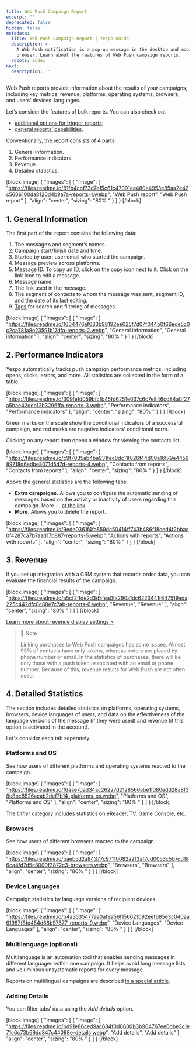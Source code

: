 ```yaml
---
title: Web Push Campaign Report
excerpt: ''
deprecated: false
hidden: false
metadata:
  title: Web Push Campaign Report | Yespo Guide
  description: >-
    A Web Push notification is a pop-up message in the desktop and mobile
    browser. Learn about the features of Web Push campaign reports.
  robots: index
next:
  description: ''
---
```

Web Push reports provide information about the results of your campaigns, including key metrics, revenue, platforms, operating systems, browsers, and users’ devices’ languages.

Let’s consider the features of bulk reports. You can also check out

- [additional options for trigger reports](https://docs.yespo.io/docs/triggered-campaign-report);
- [general reports’ capabilities](https://docs.yespo.io/docs/campaigns-analytics).

Conventionally, the report consists of 4 parts:

1. General information.
2. Performance indicators. 
3. Revenue.
4. Detailed statistics.

[block:image]
{
  "images": [
    {
      "image": [
        "https://files.readme.io/81fb4cbf73d7e15c61c47091ea480e4953e85aa2e42c5606100da8120d4b9a7a-reports-1.webp",
        "Web Push report",
        "Web Push report"
      ],
      "align": "center",
      "sizing": "80% "
    }
  ]
}
[/block]


## 1. General Information

The first part of the report contains the following data:

1. The message’s and segment’s names.
2. Campaign start/finish date and time.
3. Started by user: user email who started the campaign.
4. Message preview across platforms.
5. Message ID. To copy an ID, click on the copy icon next to it. Click on the link icon to edit a message.
6. Message name.
7. The link used in the message.
8. The segment of contacts to whom the message was sent, segment ID, and the date of its last editing.
9. [Tags](https://docs.yespo.io/docs/how-add-tags) for search and filtering of messages.

[block:image]
{
  "images": [
    {
      "image": [
        "https://files.readme.io/1604476af033b98192ee025f7d07f044b0f66ede5c0c2ca781a8e23591b17dfa-reports-2.webp",
        "General information",
        "General information"
      ],
      "align": "center",
      "sizing": "80% "
    }
  ]
}
[/block]


## 2. Performance Indicators

Yespo automatically tracks push campaign performance metrics, including opens, clicks, errors, and more. All statistics are collected in the form of a table.

[block:image]
{
  "images": [
    {
      "image": [
        "https://files.readme.io/309fefd059bfcfb45fd6251e037c6c7e846cd84a0f27a5bae42deb12b3296ffa-reports-3.webp",
        "Performance indicators",
        "Performance indicators"
      ],
      "align": "center",
      "sizing": "80% "
    }
  ]
}
[/block]


Green marks on the scale show the conditional indicators of a successful campaign, and red marks are negative indicators' conditional norm.

Clicking on any report item opens a window for viewing the contacts list.

[block:image]
{
  "images": [
    {
      "image": [
        "https://files.readme.io/c9f7035ab4ba931fec8dc11f826f44d00a16f79e445689718d6edbe8071d5d7d-reports-4.webp",
        "Contacts from reports",
        "Contacts from reports"
      ],
      "align": "center",
      "sizing": "80% "
    }
  ]
}
[/block]


Above the general statistics are the following tabs:

- **Extra campaigns.** Allows you to configure the automatic sending of messages based on the activity or inactivity of users regarding this campaign. More — [at the link](https://docs.yespo.io/docs/how-send-extra-campaign).
- **More.** Allows you to delete the report.

[block:image]
{
  "images": [
    {
      "image": [
        "https://files.readme.io/9ede0361f4fa859dc50414ff743b486f18ced4f2bbaa0f4287ca7b7aad17b887-reports-5.webp",
        "Actions with reports",
        "Actions with reports"
      ],
      "align": "center",
      "sizing": "80% "
    }
  ]
}
[/block]


## 3. Revenue

If you set up integration with a CRM system that records order data, you can evaluate the financial results of the campaign.

[block:image]
{
  "images": [
    {
      "image": [
        "https://files.readme.io/a5cf2ffde2d3d5fea0fa290a1dc6223441f647519ada225c442dfc0c88e7c7ab-reports-6.webp",
        "Revenue",
        "Revenue"
      ],
      "align": "center",
      "sizing": "80% "
    }
  ]
}
[/block]


[Learn more about revenue display settings >](https://docs.yespo.io/docs/how-set-revenue-campaign)

> 📘 Note
> 
> Linking purchases to Web Push campaigns has some issues. Almost 95% of contacts have only tokens, whereas orders are placed by phone number or email. In the statistics of purchases, there will be only those with a push token associated with an email or phone number. Because of this, revenue results for Web Push are not often used.

## 4. Detailed Statistics

The section includes detailed statistics on platforms, operating systems, browsers, device languages of users, and data on the effectiveness of the language versions of the message (if they were used) and revenue (if this option is activated in the account).

Let's consider each tab separately.

### Platforms and OS

See how users of different platforms and operating systems reacted to the campaign.  

[block:image]
{
  "images": [
    {
      "image": [
        "https://files.readme.io/f6aae7dad34ac26227d2128566abe1fd80edd28a8f38e8bc8526acab2def7b14-platforms-os.webp",
        "Platforms and OS",
        "Platforms and OS"
      ],
      "align": "center",
      "sizing": "80% "
    }
  ]
}
[/block]


The _Other_ category includes statistics on eReader, TV, Game Console, etc.

### Browsers

See how users of different browsers reacted to the campaign.

[block:image]
{
  "images": [
    {
      "image": [
        "https://files.readme.io/baeb5d2a84377c97110082a213af7cd0053c507dd186ca4fd7d5c8000f3872c3-browsers.webp",
        "Browsers",
        "Browsers"
      ],
      "align": "center",
      "sizing": "80% "
    }
  ]
}
[/block]


### Device Languages

Campaign statistics by language versions of recipient devices.

[block:image]
{
  "images": [
    {
      "image": [
        "https://files.readme.io/b4a3535477aa0af9a56f156621b92eef685e3c040aa61987f8fd454d68b97877-reports-9.webp",
        "Device Languages",
        "Device Languages"
      ],
      "align": "center",
      "sizing": "80% "
    }
  ]
}
[/block]


### Multilanguage (optional)

Multilanguage is an automation tool that enables sending messages in different languages within one campaign. It helps avoid long message lists and voluminous unsystematic reports for every message.

Reports on multilingual campaigns are described [in a special article](https://docs.yespo.io/docs/report-on-multilingual-campaigns).

### Adding Details

You can filter tabs’ data using the _Add details_ option.

[block:image]
{
  "images": [
    {
      "image": [
        "https://files.readme.io/bd91e86ced9ac684f3d0600b3b904767ee0dbe3c1e71c6c73b69dd847c44098e-details.webp",
        "Add details",
        "Add details"
      ],
      "align": "center",
      "sizing": "80% "
    }
  ]
}
[/block]